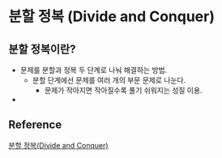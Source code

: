 # 분할 정복 (Divide and Conquer)


## 분할 정복이란?
- 문제를 분할과 정복 두 단계로 나눠 해결하는 방법.
  - 분할 단계에선 문제를 여러 개의 부문 문제로 나눈다.
    - 문제가 작아지면 작아질수록 풀기 쉬워지는 성질 이용.
- 


## **Reference** <!-- omit in toc -->
[분할 정복(Divide and Conquer)](https://blog.naver.com/PostView.naver?blogId=kks227&logNo=220776241154&parentCategoryNo=&categoryNo=299&viewDate=&isShowPopularPosts=false&from=postList)


